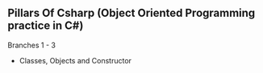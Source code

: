 ## Pillars Of Csharp (Object Oriented Programming practice in C#)

Branches 1 - 3
- Classes, Objects and Constructor

